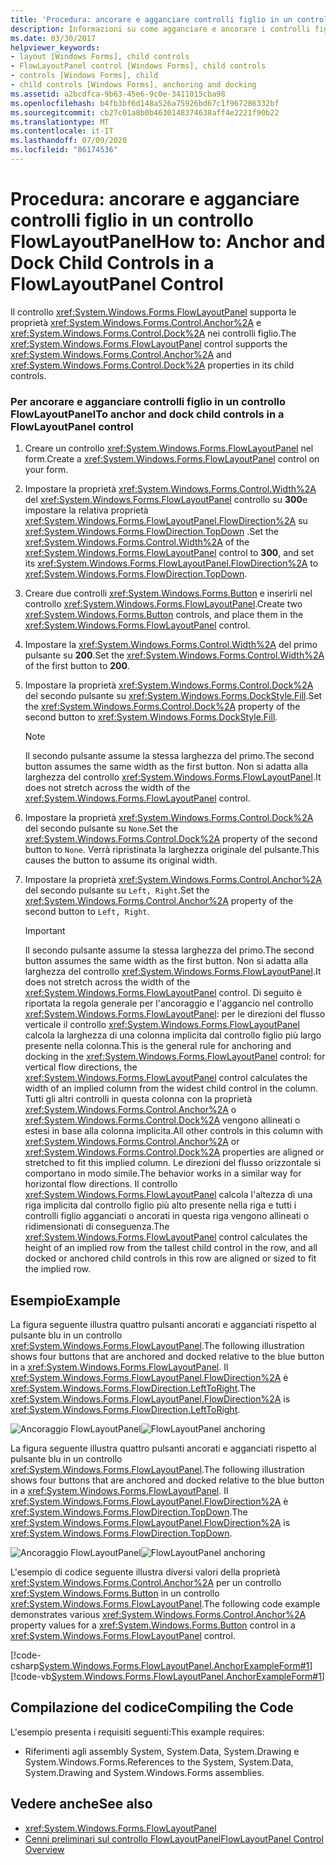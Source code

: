 ```yaml
---
title: 'Procedura: ancorare e agganciare controlli figlio in un controllo FlowLayoutPanel'
description: Informazioni su come agganciare e ancorare i controlli figlio a livello di codice in un Windows Forms controllo FlowLayoutPanel.
ms.date: 03/30/2017
helpviewer_keywords:
- layout [Windows Forms], child controls
- FlowLayoutPanel control [Windows Forms], child controls
- controls [Windows Forms], child
- child controls [Windows Forms], anchoring and docking
ms.assetid: a2bcdfca-9b63-45e6-9c0e-3411015cba98
ms.openlocfilehash: b4fb3bf6d148a526a75926bd67c1f967286332bf
ms.sourcegitcommit: cb27c01a8b0b4630148374638aff4e2221f90b22
ms.translationtype: MT
ms.contentlocale: it-IT
ms.lasthandoff: 07/09/2020
ms.locfileid: "86174536"
---
```

# <a name="how-to-anchor-and-dock-child-controls-in-a-flowlayoutpanel-control"></a><span data-ttu-id="a1786-103">Procedura: ancorare e agganciare controlli figlio in un controllo FlowLayoutPanel</span><span class="sxs-lookup"><span data-stu-id="a1786-103">How to: Anchor and Dock Child Controls in a FlowLayoutPanel Control</span></span>

<span data-ttu-id="a1786-104">Il controllo <xref:System.Windows.Forms.FlowLayoutPanel> supporta le proprietà <xref:System.Windows.Forms.Control.Anchor%2A> e <xref:System.Windows.Forms.Control.Dock%2A> nei controlli figlio.</span><span class="sxs-lookup"><span data-stu-id="a1786-104">The <xref:System.Windows.Forms.FlowLayoutPanel> control supports the <xref:System.Windows.Forms.Control.Anchor%2A> and <xref:System.Windows.Forms.Control.Dock%2A> properties in its child controls.</span></span>

### <a name="to-anchor-and-dock-child-controls-in-a-flowlayoutpanel-control"></a><span data-ttu-id="a1786-105">Per ancorare e agganciare controlli figlio in un controllo FlowLayoutPanel</span><span class="sxs-lookup"><span data-stu-id="a1786-105">To anchor and dock child controls in a FlowLayoutPanel control</span></span>

1. <span data-ttu-id="a1786-106">Creare un controllo <xref:System.Windows.Forms.FlowLayoutPanel> nel form.</span><span class="sxs-lookup"><span data-stu-id="a1786-106">Create a <xref:System.Windows.Forms.FlowLayoutPanel> control on your form.</span></span>

2. <span data-ttu-id="a1786-107">Impostare la proprietà <xref:System.Windows.Forms.Control.Width%2A> del <xref:System.Windows.Forms.FlowLayoutPanel> controllo su **300**e impostare la relativa proprietà <xref:System.Windows.Forms.FlowLayoutPanel.FlowDirection%2A> su <xref:System.Windows.Forms.FlowDirection.TopDown> .</span><span class="sxs-lookup"><span data-stu-id="a1786-107">Set the <xref:System.Windows.Forms.Control.Width%2A> of the <xref:System.Windows.Forms.FlowLayoutPanel> control to **300**, and set its <xref:System.Windows.Forms.FlowLayoutPanel.FlowDirection%2A> to <xref:System.Windows.Forms.FlowDirection.TopDown>.</span></span>

3. <span data-ttu-id="a1786-108">Creare due controlli <xref:System.Windows.Forms.Button> e inserirli nel controllo <xref:System.Windows.Forms.FlowLayoutPanel>.</span><span class="sxs-lookup"><span data-stu-id="a1786-108">Create two <xref:System.Windows.Forms.Button> controls, and place them in the <xref:System.Windows.Forms.FlowLayoutPanel> control.</span></span>

4. <span data-ttu-id="a1786-109">Impostare la <xref:System.Windows.Forms.Control.Width%2A> del primo pulsante su **200**.</span><span class="sxs-lookup"><span data-stu-id="a1786-109">Set the <xref:System.Windows.Forms.Control.Width%2A> of the first button to **200**.</span></span>

5. <span data-ttu-id="a1786-110">Impostare la proprietà <xref:System.Windows.Forms.Control.Dock%2A> del secondo pulsante su <xref:System.Windows.Forms.DockStyle.Fill>.</span><span class="sxs-lookup"><span data-stu-id="a1786-110">Set the <xref:System.Windows.Forms.Control.Dock%2A> property of the second button to <xref:System.Windows.Forms.DockStyle.Fill>.</span></span>

    > [!NOTE]
    > <span data-ttu-id="a1786-111">Il secondo pulsante assume la stessa larghezza del primo.</span><span class="sxs-lookup"><span data-stu-id="a1786-111">The second button assumes the same width as the first button.</span></span> <span data-ttu-id="a1786-112">Non si adatta alla larghezza del controllo <xref:System.Windows.Forms.FlowLayoutPanel>.</span><span class="sxs-lookup"><span data-stu-id="a1786-112">It does not stretch across the width of the <xref:System.Windows.Forms.FlowLayoutPanel> control.</span></span>

6. <span data-ttu-id="a1786-113">Impostare la proprietà <xref:System.Windows.Forms.Control.Dock%2A> del secondo pulsante su `None`.</span><span class="sxs-lookup"><span data-stu-id="a1786-113">Set the <xref:System.Windows.Forms.Control.Dock%2A> property of the second button to `None`.</span></span> <span data-ttu-id="a1786-114">Verrà ripristinata la larghezza originale del pulsante.</span><span class="sxs-lookup"><span data-stu-id="a1786-114">This causes the button to assume its original width.</span></span>

7. <span data-ttu-id="a1786-115">Impostare la proprietà <xref:System.Windows.Forms.Control.Anchor%2A> del secondo pulsante su `Left, Right`.</span><span class="sxs-lookup"><span data-stu-id="a1786-115">Set the <xref:System.Windows.Forms.Control.Anchor%2A> property of the second button to `Left, Right`.</span></span>

    > [!IMPORTANT]
    > <span data-ttu-id="a1786-116">Il secondo pulsante assume la stessa larghezza del primo.</span><span class="sxs-lookup"><span data-stu-id="a1786-116">The second button assumes the same width as the first button.</span></span> <span data-ttu-id="a1786-117">Non si adatta alla larghezza del controllo <xref:System.Windows.Forms.FlowLayoutPanel>.</span><span class="sxs-lookup"><span data-stu-id="a1786-117">It does not stretch across the width of the <xref:System.Windows.Forms.FlowLayoutPanel> control.</span></span> <span data-ttu-id="a1786-118">Di seguito è riportata la regola generale per l'ancoraggio e l'aggancio nel controllo <xref:System.Windows.Forms.FlowLayoutPanel>: per le direzioni del flusso verticale il controllo <xref:System.Windows.Forms.FlowLayoutPanel> calcola la larghezza di una colonna implicita dal controllo figlio più largo presente nella colonna.</span><span class="sxs-lookup"><span data-stu-id="a1786-118">This is the general rule for anchoring and docking in the <xref:System.Windows.Forms.FlowLayoutPanel> control: for vertical flow directions, the <xref:System.Windows.Forms.FlowLayoutPanel> control calculates the width of an implied column from the widest child control in the column.</span></span> <span data-ttu-id="a1786-119">Tutti gli altri controlli in questa colonna con la proprietà <xref:System.Windows.Forms.Control.Anchor%2A> o <xref:System.Windows.Forms.Control.Dock%2A> vengono allineati o estesi in base alla colonna implicita.</span><span class="sxs-lookup"><span data-stu-id="a1786-119">All other controls in this column with <xref:System.Windows.Forms.Control.Anchor%2A> or <xref:System.Windows.Forms.Control.Dock%2A> properties are aligned or stretched to fit this implied column.</span></span> <span data-ttu-id="a1786-120">Le direzioni del flusso orizzontale si comportano in modo simile.</span><span class="sxs-lookup"><span data-stu-id="a1786-120">The behavior works in a similar way for horizontal flow directions.</span></span> <span data-ttu-id="a1786-121">Il controllo <xref:System.Windows.Forms.FlowLayoutPanel> calcola l'altezza di una riga implicita dal controllo figlio più alto presente nella riga e tutti i controlli figlio agganciati o ancorati in questa riga vengono allineati o ridimensionati di conseguenza.</span><span class="sxs-lookup"><span data-stu-id="a1786-121">The <xref:System.Windows.Forms.FlowLayoutPanel> control calculates the height of an implied row from the tallest child control in the row, and all docked or anchored child controls in this row are aligned or sized to fit the implied row.</span></span>

## <a name="example"></a><span data-ttu-id="a1786-122">Esempio</span><span class="sxs-lookup"><span data-stu-id="a1786-122">Example</span></span>

<span data-ttu-id="a1786-123">La figura seguente illustra quattro pulsanti ancorati e agganciati rispetto al pulsante blu in un controllo <xref:System.Windows.Forms.FlowLayoutPanel>.</span><span class="sxs-lookup"><span data-stu-id="a1786-123">The following illustration shows four buttons that are anchored and docked relative to the blue button in a <xref:System.Windows.Forms.FlowLayoutPanel>.</span></span> <span data-ttu-id="a1786-124">Il <xref:System.Windows.Forms.FlowLayoutPanel.FlowDirection%2A> è <xref:System.Windows.Forms.FlowDirection.LeftToRight>.</span><span class="sxs-lookup"><span data-stu-id="a1786-124">The <xref:System.Windows.Forms.FlowLayoutPanel.FlowDirection%2A> is <xref:System.Windows.Forms.FlowDirection.LeftToRight>.</span></span>

<span data-ttu-id="a1786-125">![Ancoraggio FlowLayoutPanel](./media/net-flpanchorexp.gif "NET_FLPanchorExp")</span><span class="sxs-lookup"><span data-stu-id="a1786-125">![FlowLayoutPanel anchoring](./media/net-flpanchorexp.gif "NET_FLPanchorExp")</span></span>

<span data-ttu-id="a1786-126">La figura seguente illustra quattro pulsanti ancorati e agganciati rispetto al pulsante blu in un controllo <xref:System.Windows.Forms.FlowLayoutPanel>.</span><span class="sxs-lookup"><span data-stu-id="a1786-126">The following illustration shows four buttons that are anchored and docked relative to the blue button in a <xref:System.Windows.Forms.FlowLayoutPanel>.</span></span> <span data-ttu-id="a1786-127">Il <xref:System.Windows.Forms.FlowLayoutPanel.FlowDirection%2A> è <xref:System.Windows.Forms.FlowDirection.TopDown>.</span><span class="sxs-lookup"><span data-stu-id="a1786-127">The <xref:System.Windows.Forms.FlowLayoutPanel.FlowDirection%2A> is <xref:System.Windows.Forms.FlowDirection.TopDown>.</span></span>

<span data-ttu-id="a1786-128">![Ancoraggio FlowLayoutPanel](./media/vs-flpanchor2.gif "VS_FLPanchor2")</span><span class="sxs-lookup"><span data-stu-id="a1786-128">![FlowLayoutPanel anchoring](./media/vs-flpanchor2.gif "VS_FLPanchor2")</span></span>

<span data-ttu-id="a1786-129">L'esempio di codice seguente illustra diversi valori della proprietà <xref:System.Windows.Forms.Control.Anchor%2A> per un controllo <xref:System.Windows.Forms.Button> in un controllo <xref:System.Windows.Forms.FlowLayoutPanel>.</span><span class="sxs-lookup"><span data-stu-id="a1786-129">The following code example demonstrates various <xref:System.Windows.Forms.Control.Anchor%2A> property values for a <xref:System.Windows.Forms.Button> control in a <xref:System.Windows.Forms.FlowLayoutPanel> control.</span></span>

[!code-csharp[System.Windows.Forms.FlowLayoutPanel.AnchorExampleForm#1](~/samples/snippets/csharp/VS_Snippets_Winforms/System.Windows.Forms.FlowLayoutPanel.AnchorExampleForm/CS/FlpAnchorExampleForm.cs#1)]
[!code-vb[System.Windows.Forms.FlowLayoutPanel.AnchorExampleForm#1](~/samples/snippets/visualbasic/VS_Snippets_Winforms/System.Windows.Forms.FlowLayoutPanel.AnchorExampleForm/VB/FlpAnchorExampleForm.vb#1)]

## <a name="compiling-the-code"></a><span data-ttu-id="a1786-130">Compilazione del codice</span><span class="sxs-lookup"><span data-stu-id="a1786-130">Compiling the Code</span></span>

<span data-ttu-id="a1786-131">L'esempio presenta i requisiti seguenti:</span><span class="sxs-lookup"><span data-stu-id="a1786-131">This example requires:</span></span>

- <span data-ttu-id="a1786-132">Riferimenti agli assembly System, System.Data, System.Drawing e System.Windows.Forms.</span><span class="sxs-lookup"><span data-stu-id="a1786-132">References to the System, System.Data, System.Drawing and System.Windows.Forms assemblies.</span></span>

## <a name="see-also"></a><span data-ttu-id="a1786-133">Vedere anche</span><span class="sxs-lookup"><span data-stu-id="a1786-133">See also</span></span>

- <xref:System.Windows.Forms.FlowLayoutPanel>
- [<span data-ttu-id="a1786-134">Cenni preliminari sul controllo FlowLayoutPanel</span><span class="sxs-lookup"><span data-stu-id="a1786-134">FlowLayoutPanel Control Overview</span></span>](flowlayoutpanel-control-overview.md)
